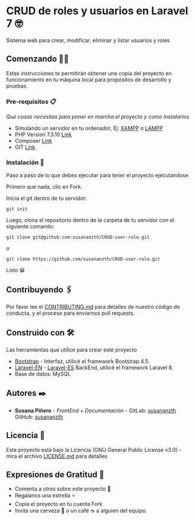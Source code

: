 # CRUD de roles y usuarios en Laravel 7 🤓

Sistema web para crear, modificar, eliminar y listar usuarios y roles

## Comenzando 💪🚀

Estas instrucciones te permitirán obtener una copia del proyecto en funcionamiento en tu máquina local para propósitos de desarrollo y pruebas.

### Pre-requisitos 📋

_Que cosas necesitas para poner en marcha el proyecto y como instalarlos_

* Simulando un servidor en tu ordenador, Ej: [XAMPP](https://www.apachefriends.org/es/index.html) o [LAMPP](https://bitnami.com/stack/lamp/installer)
* PHP Version 7.3.10 [Link](https://www.php.net/manual/es/function.phpversion.php)
* Composer [Link](https://getcomposer.org/download/)
*	GIT [Link](https://git-scm.com/downloads)

### Instalación 🔧

Paso a paso de lo que debes ejecutar para tener el proyecto ejecutandose

Primero que nada, clic en Fork.

Inicia el git dentro de tu servidor:
```
git init
```

Luego, clona el repositorio dentro de la carpeta de tu servidor con el siguiente comando:
```
git clone git@github.com:susananzth/CRUD-user-role.git
```
_o_
```
git clone https://github.com/susananzth/CRUD-user-role.git
```

Listo 😁

## Contribuyendo 🖇️

Por favor lee el [CONTRIBUTING.md](https://github.com/susananzth/CRUD-user-role/blob/master/CONTRIBUTING.md) para detalles de nuestro código de conducta, y el proceso para enviarnos pull requests.

## Construido con 🛠️

Las herramientas que utilice para crear este proyecto

* [Bootstrap](https://getbootstrap.com/docs/4.5/getting-started/introduction/) - Interfaz, utilicé el framework Bootstrap 4.5.
* [Laravel-EN](https://laravel.com/docs/7.x) - [Laravel-ES](https://docs.laraveles.com/docs/5.5) BackEnd, utilicé el framework Laravel 8.
*	Base de datos: MySQL

## Autores ✒️

* **Susana Piñero** - *FrontEnd + Documentación* - GitLab: [susananzth](https://gitlab.com/susananzth) GitHub: [susananzth](https://github.com/susananzth)

## Licencia 📄

Este proyecto está bajo la Licencia (GNU General Public License v3.0) - mira el archivo [LICENSE.md](https://github.com/susananzth/CRUD-user-role/blob/master/LICENSE.md) para detalles

## Expresiones de Gratitud 🎁

* Comenta a otros sobre este proyecto 📢
* Regalanos una estrella ⭐
* Copia el proyecto en tu cuenta Fork
* Invita una cerveza 🍺 o un café ☕ a alguien del equipo.
